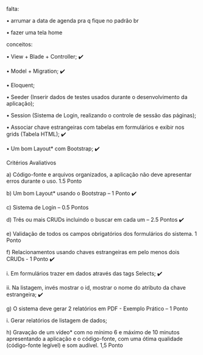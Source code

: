 falta:

• arrumar a data de agenda pra q fique no padrão br

• fazer uma tela home

conceitos:

• View + Blade + Controller; :heavy_check_mark:

• Model + Migration; :heavy_check_mark:

• Eloquent; 

• Seeder (Inserir dados de testes usados durante o desenvolvimento da aplicação);

• Session (Sistema de Login, realizando o controle de sessão das páginas);

• Associar chave estrangeiras com tabelas em formulários e exibir nos grids (Tabela HTML); :heavy_check_mark:

• Um bom Layout* com Bootstrap; :heavy_check_mark:


Critérios Avaliativos

a) Código-fonte e arquivos organizados, a aplicação não deve apresentar erros durante o uso. 1.5 Ponto

b) Um bom Layout* usando o Bootstrap – 1 Ponto :heavy_check_mark:

c) Sistema de Login – 0.5 Pontos

d) Três ou mais CRUDs incluindo o buscar em cada um – 2.5 Pontos :heavy_check_mark:

e) Validação de todos os campos obrigatórios dos formulários do sistema. 1 Ponto

f) Relacionamentos usando chaves estrangeiras em pelo menos dois CRUDs - 1 Ponto :heavy_check_mark:

i. Em formulários trazer em dados através das tags Selects; :heavy_check_mark:

ii. Na listagem, invés mostrar o id, mostrar o nome do atributo da chave estrangeira; :heavy_check_mark:

g) O sistema deve gerar 2 relatórios em PDF - Exemplo Prático – 1 Ponto

i. Gerar relatórios de listagem de dados;

h) Gravação de um vídeo* com no mínimo 6 e máximo de 10 minutos apresentando a aplicação e o código-fonte, com
uma ótima qualidade (código-fonte legível) e som audível. 1,5 Ponto


